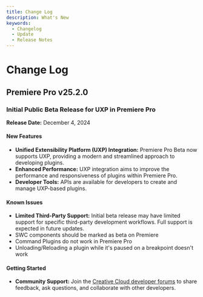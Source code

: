 ```yaml
---
title: Change Log
description: What's New
keywords:
  - Changelog
  - Update
  - Release Notes
---
```


# Change Log

## Premiere Pro v25.2.0

### Initial Public Beta Release for UXP in Premiere Pro
**Release Date:** December 4, 2024
#### New Features
- **Unified Extensibility Platform (UXP) Integration:** Premiere Pro Beta now supports UXP, providing a modern and streamlined approach to developing plugins.
- **Enhanced Performance:** UXP integration aims to improve the performance and responsiveness of plugins within Premiere Pro.
- **Developer Tools:** APIs are available for developers to create and manage UXP-based plugins.
#### Known Issues
- **Limited Third-Party Support:** Initial beta release may have limited support for specific third-party development workflows. Full support is expected in future updates.
- SWC components should be marked as beta on Premiere
- Command Plugins do not work in Premiere Pro
- Unloading/Reloading a plugin while it's paused on a breakpoint doesn't work
####  Getting Started
- **Community Support:** Join the [Creative Cloud developer forums](https://forums.creativeclouddeveloper.com/) to share feedback, ask questions, and collaborate with other developers.